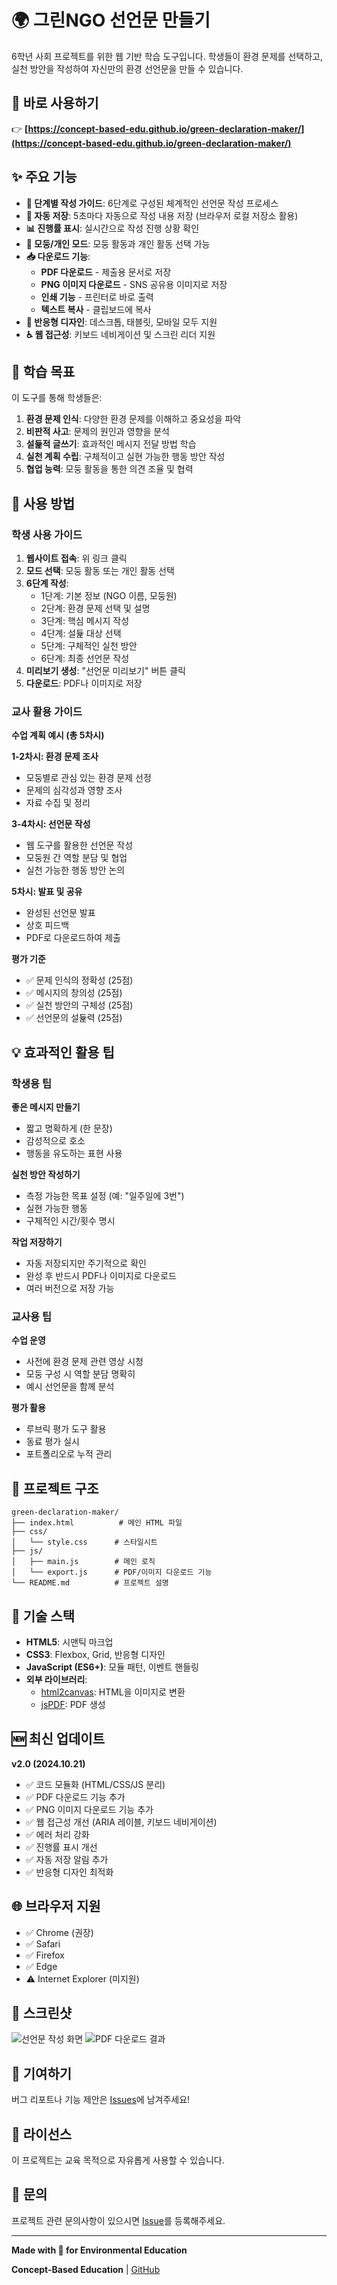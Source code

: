 # 🌍 그린NGO 선언문 만들기

6학년 사회 프로젝트를 위한 웹 기반 학습 도구입니다. 학생들이 환경 문제를 선택하고, 실천 방안을 작성하여 자신만의 환경 선언문을 만들 수 있습니다.

## 🔗 바로 사용하기

👉 **[https://concept-based-edu.github.io/green-declaration-maker/](https://concept-based-edu.github.io/green-declaration-maker/)**

## ✨ 주요 기능

- **📝 단계별 작성 가이드**: 6단계로 구성된 체계적인 선언문 작성 프로세스
- **💾 자동 저장**: 5초마다 자동으로 작성 내용 저장 (브라우저 로컬 저장소 활용)
- **📊 진행률 표시**: 실시간으로 작성 진행 상황 확인
- **👥 모둥/개인 모드**: 모둥 활동과 개인 활동 선택 가능
- **📥 다운로드 기능**: 
  - **PDF 다운로드** - 제출용 문서로 저장
  - **PNG 이미지 다운로드** - SNS 공유용 이미지로 저장
  - **인쇄 기능** - 프린터로 바로 출력
  - **텍스트 복사** - 클립보드에 복사
- **📱 반응형 디자인**: 데스크톱, 태블릿, 모바일 모두 지원
- **♿ 웹 접근성**: 키보드 네비게이션 및 스크린 리더 지원

## 🎯 학습 목표

이 도구를 통해 학생들은:

1. **환경 문제 인식**: 다양한 환경 문제를 이해하고 중요성을 파악
2. **비판적 사고**: 문제의 원인과 영향을 분석
3. **설듍적 글쓰기**: 효과적인 메시지 전달 방법 학습
4. **실천 계획 수립**: 구체적이고 실현 가능한 행동 방안 작성
5. **협업 능력**: 모둥 활동을 통한 의견 조율 및 협력

## 📖 사용 방법

### 학생 사용 가이드

1. **웹사이트 접속**: 위 링크 클릭
2. **모드 선택**: 모둥 활동 또는 개인 활동 선택
3. **6단계 작성**:
   - 1단계: 기본 정보 (NGO 이름, 모둥원)
   - 2단계: 환경 문제 선택 및 설명
   - 3단계: 핵심 메시지 작성
   - 4단계: 설듍 대상 선택
   - 5단계: 구체적인 실천 방안
   - 6단계: 최종 선언문 작성
4. **미리보기 생성**: "선언문 미리보기" 버튼 클릭
5. **다운로드**: PDF나 이미지로 저장

### 교사 활용 가이드

**수업 계획 예시 (총 5차시)**

**1-2차시: 환경 문제 조사**
- 모둥별로 관심 있는 환경 문제 선정
- 문제의 심각성과 영향 조사
- 자료 수집 및 정리

**3-4차시: 선언문 작성**
- 웹 도구를 활용한 선언문 작성
- 모둥원 간 역할 분담 및 협업
- 실천 가능한 행동 방안 논의

**5차시: 발표 및 공유**
- 완성된 선언문 발표
- 상호 피드백
- PDF로 다운로드하여 제출

**평가 기준**
- ✅ 문제 인식의 정확성 (25점)
- ✅ 메시지의 창의성 (25점)
- ✅ 실천 방안의 구체성 (25점)
- ✅ 선언문의 설듍력 (25점)

## 💡 효과적인 활용 팁

### 학생용 팁

**좋은 메시지 만들기**
- 짧고 명확하게 (한 문장)
- 감성적으로 호소
- 행동을 유도하는 표현 사용

**실천 방안 작성하기**
- 측정 가능한 목표 설정 (예: "일주일에 3번")
- 실현 가능한 행동
- 구체적인 시간/횟수 명시

**작업 저장하기**
- 자동 저장되지만 주기적으로 확인
- 완성 후 반드시 PDF나 이미지로 다운로드
- 여러 버전으로 저장 가능

### 교사용 팁

**수업 운영**
- 사전에 환경 문제 관련 영상 시청
- 모둥 구성 시 역할 분담 명확히
- 예시 선언문을 함께 분석

**평가 활용**
- 루브릭 평가 도구 활용
- 동료 평가 실시
- 포트폴리오로 누적 관리

## 📁 프로젝트 구조

```
green-declaration-maker/
├── index.html          # 메인 HTML 파일
├── css/
│   └── style.css      # 스타일시트
├── js/
│   ├── main.js        # 메인 로직
│   └── export.js      # PDF/이미지 다운로드 기능
└── README.md          # 프로젝트 설명
```

## 🔧 기술 스택

- **HTML5**: 시맨틱 마크업
- **CSS3**: Flexbox, Grid, 반응형 디자인
- **JavaScript (ES6+)**: 모듈 패턴, 이벤트 핸들링
- **외부 라이브러리**:
  - [html2canvas](https://html2canvas.hertzen.com/): HTML을 이미지로 변환
  - [jsPDF](https://github.com/parallax/jsPDF): PDF 생성

## 🆕 최신 업데이트

**v2.0 (2024.10.21)**
- ✅ 코드 모듈화 (HTML/CSS/JS 분리)
- ✅ PDF 다운로드 기능 추가
- ✅ PNG 이미지 다운로드 기능 추가
- ✅ 웹 접근성 개선 (ARIA 레이블, 키보드 네비게이션)
- ✅ 에러 처리 강화
- ✅ 진행률 표시 개선
- ✅ 자동 저장 알림 추가
- ✅ 반응형 디자인 최적화

## 🌐 브라우저 지원

- ✅ Chrome (권장)
- ✅ Safari
- ✅ Firefox
- ✅ Edge
- ⚠️ Internet Explorer (미지원)

## 📸 스크린샷

![선언문 작성 화면](https://via.placeholder.com/800x600?text=Screenshot+Coming+Soon)
![PDF 다운로드 결과](https://via.placeholder.com/800x600?text=Screenshot+Coming+Soon)

## 🤝 기여하기

버그 리포트나 기능 제안은 [Issues](https://github.com/concept-based-edu/green-declaration-maker/issues)에 남겨주세요!

## 📄 라이선스

이 프로젝트는 교육 목적으로 자유롭게 사용할 수 있습니다.

## 📧 문의

프로젝트 관련 문의사항이 있으시면 [Issue](https://github.com/concept-based-edu/green-declaration-maker/issues)를 등록해주세요.

---

**Made with 💚 for Environmental Education**

**Concept-Based Education** | [GitHub](https://github.com/concept-based-edu)